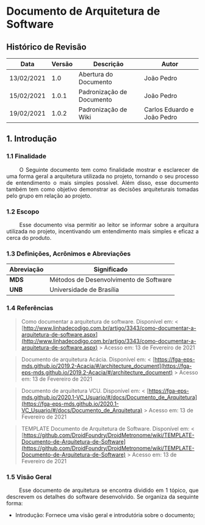 # Documento de Arquitetura de Software

## Histórico de Revisão

Data|Versão|Descrição|Autor
-|-|-|-
13/02/2021|1.0|Abertura do Documento|João Pedro
15/02/2021|1.0.1|Padronização de Documento|João Pedro
19/02/2021|1.0.2|Padronização de Wiki|Carlos Eduardo e João Pedro

## 1. Introdução

### 1.1 Finalidade

<p align = "justify"> &emsp;&emsp; O Seguinte documento tem como finalidade mostrar e esclarecer de uma forma geral a arquitetura utilizada no projeto, tornando o seu processo de entendimento o mais simples possível. Além disso, esse documento também tem como objetivo demonstrar as decisões arquiteturais tomadas pelo grupo em relação ao projeto.</p>

### 1.2 Escopo

<p align = "justify"> &emsp;&emsp; Esse documento visa permitir ao leitor se informar sobre a arquitura utilizada no projeto, incentivando um entendimento mais simples e eficaz a cerca do produto.</p>

### 1.3 Definições, Acrônimos e Abreviações

Abreviação|Significado
-|-
**MDS**| Métodos de Desenvolvimento de Software
**UNB**| Universidade de Brasília

### 1.4 Referências

> Como documentar a arquitetura de software. Disponível em: < [http://www.linhadecodigo.com.br/artigo/3343/como-documentar-a-arquitetura-de-software.aspx](http://www.linhadecodigo.com.br/artigo/3343/como-documentar-a-arquitetura-de-software.aspx) > Acesso em: 13 de Fevereiro de 2021

> Documento de arquitetura Acácia. Disponível em: < [https://fga-eps-mds.github.io/2019.2-Acacia/#/architecture_document](https://fga-eps-mds.github.io/2019.2-Acacia/#/architecture_document) > Acesso em: 13 de Fevereiro de 2021

> Documento de arquitetura VCU. Disponível em: < [https://fga-eps-mds.github.io/2020.1-VC_Usuario/#/docs/Documento_de_Arquitetura](https://fga-eps-mds.github.io/2020.1-VC_Usuario/#/docs/Documento_de_Arquitetura) > Acesso em: 13 de Fevereiro de 2021

> TEMPLATE Documento de Arquitetura de Software. Disponível em: < [https://github.com/DroidFoundry/DroidMetronome/wiki/TEMPLATE-Documento-de-Arquitetura-de-Software](https://github.com/DroidFoundry/DroidMetronome/wiki/TEMPLATE-Documento-de-Arquitetura-de-Software) > Acesso em: 13 de Fevereiro de 2021

### 1.5 Visão Geral

<p align="justify"> &emsp;&emsp; Esse documento de arquitetura se encontra dividido em 1 tópico, que descrevem os detalhes do software desenvolvido. Se organiza da sequinte forma: </p>

- Introdução: Fornece uma visão geral e introdutória sobre o documento;
